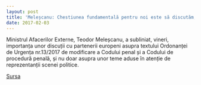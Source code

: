 ```yaml
---
layout: post
title: 'Meleșcanu: Chestiunea fundamentală pentru noi este să discutăm, pe textul OUG, ce e bine și ce nu'
date: 2017-02-03
---
```


Ministrul Afacerilor Externe, Teodor Meleșcanu, a subliniat, vineri, importanța unor discuții cu partenerii europeni asupra textului Ordonanței de Urgența nr.13/2017 de modificare a Codului penal și a Codului de procedură penală, și nu doar asupra unor teme aduse în atenție de reprezentanții scenei politice.


[Sursa](http://www.agerpres.ro/politica/2017/02/03/melescanu-chestiunea-fundamentala-pentru-noi-este-sa-discutam-pe-textul-oug-ce-e-bine-si-ce-nu-20-55-35)
